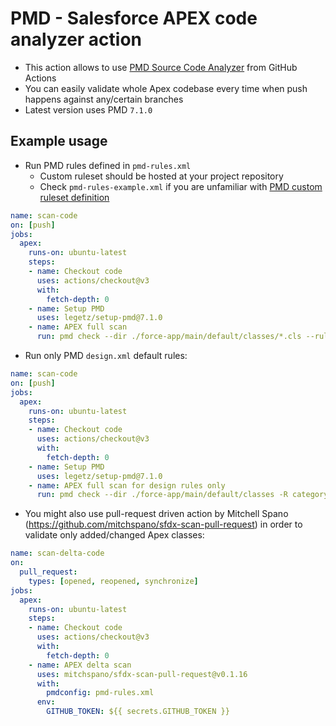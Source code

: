 # PMD - Salesforce APEX code analyzer action

- This action allows to use [PMD Source Code Analyzer](https://pmd.github.io/) from GitHub Actions
- You can easily validate whole Apex codebase every time when push happens against any/certain branches
- Latest version uses PMD `7.1.0`

## Example usage

- Run PMD rules defined in `pmd-rules.xml`
  - Custom ruleset should be hosted at your project repository
  - Check `pmd-rules-example.xml` if you are unfamiliar with [PMD custom ruleset definition](https://pmd.github.io/latest/pmd_userdocs_making_rulesets.html)

```yaml
name: scan-code
on: [push]
jobs:
  apex:
    runs-on: ubuntu-latest
    steps:
    - name: Checkout code
      uses: actions/checkout@v3
      with:
        fetch-depth: 0
    - name: Setup PMD
      uses: legetz/setup-pmd@7.1.0
    - name: APEX full scan
      run: pmd check --dir ./force-app/main/default/classes/*.cls --rulesets ./pmd-rules.xml -f text
```

- Run only PMD `design.xml` default rules:

```yaml
name: scan-code
on: [push]
jobs:
  apex:
    runs-on: ubuntu-latest
    steps:
    - name: Checkout code
      uses: actions/checkout@v3
      with:
        fetch-depth: 0
    - name: Setup PMD
      uses: legetz/setup-pmd@7.1.0
    - name: APEX full scan for design rules only
      run: pmd check --dir ./force-app/main/default/classes -R category/apex/design.xml -f text
```

- You might also use pull-request driven action by Mitchell Spano (https://github.com/mitchspano/sfdx-scan-pull-request) in order to validate only added/changed Apex classes:
```yaml
name: scan-delta-code
on:
  pull_request:
    types: [opened, reopened, synchronize]
jobs:
  apex:
    runs-on: ubuntu-latest
    steps:
    - name: Checkout code
      uses: actions/checkout@v3
      with:
        fetch-depth: 0
    - name: APEX delta scan
      uses: mitchspano/sfdx-scan-pull-request@v0.1.16
      with:
        pmdconfig: pmd-rules.xml
      env:
        GITHUB_TOKEN: ${{ secrets.GITHUB_TOKEN }}
``````

